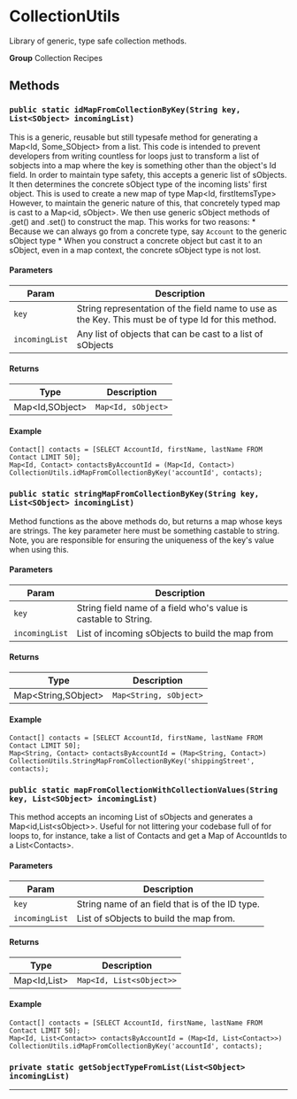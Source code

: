 # CollectionUtils

Library of generic, type safe collection methods.


**Group** Collection Recipes

## Methods
### `public static idMapFromCollectionByKey(String key, List<SObject> incomingList)`

This is a generic, reusable but still typesafe method for generating a Map&lt;Id, Some_SObject&gt; from a list. This code is intended to prevent developers from writing countless for loops just to transform a list of sobjects into a map where the key is something other than the object's Id field. In order to maintain type safety, this accepts a generic list of sObjects. It then determines the concrete sObject type of the incoming lists' first object. This is used to create a new map of type Map&lt;Id, firstItemsType&gt; However, to maintain the generic nature of this, that concretely typed map is cast to a Map&lt;id, sObject&gt;. We then use generic sObject methods of .get() and .set() to construct the map. This works for two reasons: * Because we can always go from a concrete type, say `Account` to the   generic sObject type * When you construct a concrete object but cast it to an sObject, even in   a map context, the concrete sObject type is not lost.

#### Parameters

|Param|Description|
|---|---|
|`key`|String representation of the field name to use as the Key. This must be of type Id for this method.|
|`incomingList`|Any list of objects that can be cast to a list of sObjects|

#### Returns

|Type|Description|
|---|---|
|Map<Id,SObject>|`Map<Id, sObject>`|

#### Example
```apex
Contact[] contacts = [SELECT AccountId, firstName, lastName FROM Contact LIMIT 50];
Map<Id, Contact> contactsByAccountId = (Map<Id, Contact>) CollectionUtils.idMapFromCollectionByKey('accountId', contacts);
```


### `public static stringMapFromCollectionByKey(String key, List<SObject> incomingList)`

Method functions as the above methods do, but returns a map whose keys are strings. The key parameter here must be something castable to string. Note, you are responsible for ensuring the uniqueness of the key's value when using this.

#### Parameters

|Param|Description|
|---|---|
|`key`|String field name of a field who's value is castable to String.|
|`incomingList`|List of incoming sObjects to build the map from|

#### Returns

|Type|Description|
|---|---|
|Map<String,SObject>|`Map<String, sObject>`|

#### Example
```apex
Contact[] contacts = [SELECT AccountId, firstName, lastName FROM Contact LIMIT 50];
Map<String, Contact> contactsByAccountId = (Map<String, Contact>) CollectionUtils.StringMapFromCollectionByKey('shippingStreet', contacts);
```


### `public static mapFromCollectionWithCollectionValues(String key, List<SObject> incomingList)`

This method accepts an incoming List of sObjects and generates a Map&lt;id,List&lt;sObject&gt;&gt;. Useful for not littering your codebase full of for loops to, for instance, take a list of Contacts and get a Map of AccountIds to a List&lt;Contacts&gt;.

#### Parameters

|Param|Description|
|---|---|
|`key`|String name of an field that is of the ID type.|
|`incomingList`|List of sObjects to build the map from.|

#### Returns

|Type|Description|
|---|---|
|Map<Id,List<SObject>>|`Map<Id, List<sObject>>`|

#### Example
```apex
Contact[] contacts = [SELECT AccountId, firstName, lastName FROM Contact LIMIT 50];
Map<Id, List<Contact>> contactsByAccountId = (Map<Id, List<Contact>>) CollectionUtils.idMapFromCollectionByKey('accountId', contacts);
```


### `private static getSobjectTypeFromList(List<SObject> incomingList)`
---
